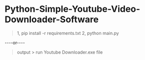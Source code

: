 # Python-Simple-Youtube-Video-Downloader-Software

> 1, pip install -r requirements.txt
> 2, python main.py

----or----
> output > run Youtube Downloader.exe file 

